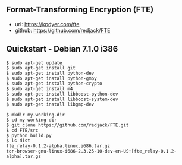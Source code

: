 Format-Transforming Encryption (FTE)
-----
* url: https://kpdyer.com/fte
* github: https://github.com/redjack/FTE

Quickstart - Debian 7.1.0 i386
----------

```
$ sudo apt-get update
$ sudo apt-get install git
$ sudo apt-get install python-dev
$ sudo apt-get install python-gmpy
$ sudo apt-get install python-crypto
$ sudo apt-get install m4
$ sudo apt-get install libboost-python-dev
$ sudo apt-get install libboost-system-dev
$ sudo apt-get install libgmp-dev
```

```
$ mkdir my-working-dir
$ cd my-working-dir
$ git clone https://github.com/redjack/FTE.git
$ cd FTE/src
$ python build.py
$ ls dist
fte_relay-0.1.2-alpha.linux.i686.tar.gz
tor-browser-gnu-linux-i686-2.3.25-10-dev-en-US+[fte_relay-0.1.2-alpha].tar.gz
```
